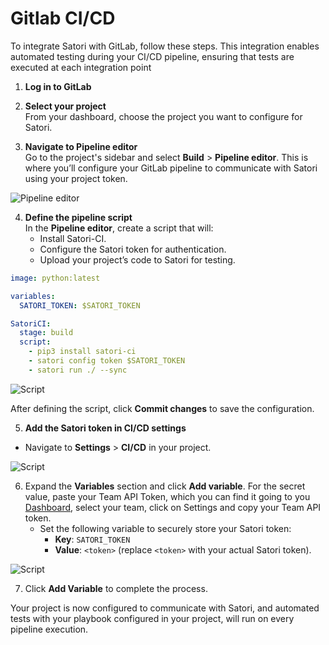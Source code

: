 # Gitlab CI/CD

To integrate Satori with GitLab, follow these steps. This integration enables automated testing during your CI/CD pipeline, ensuring that tests are executed at each integration point

1. **Log in to GitLab**  

2. **Select your project**  
   From your dashboard, choose the project you want to configure for Satori.

3. **Navigate to Pipeline editor**  
   Go to the project's sidebar and select **Build** > **Pipeline editor**. This is where you’ll configure your GitLab pipeline to communicate with Satori using your project token.

![Pipeline editor](img/gitlab_1.png)

4. **Define the pipeline script**  
   In the **Pipeline editor**, create a script that will:
   - Install Satori-CI.
   - Configure the Satori token for authentication.
   - Upload your project’s code to Satori for testing.

```yml
image: python:latest

variables:
  SATORI_TOKEN: $SATORI_TOKEN

SatoriCI:
  stage: build
  script:
    - pip3 install satori-ci
    - satori config token $SATORI_TOKEN
    - satori run ./ --sync
```

![Script](img/gitlab_2.png)

After defining the script, click **Commit changes** to save the configuration.

5. **Add the Satori token in CI/CD settings**  
  - Navigate to **Settings** > **CI/CD** in your project.

![Script](img/gitlab_3.png)

6. Expand the **Variables** section and click **Add variable**.
For the secret value, paste your Team API Token, which you can find it going to you [Dashboard](https://satori.ci/dashboard), select your team, click on Settings and copy your Team API token.
   - Set the following variable to securely store your Satori token:
     - **Key**: `SATORI_TOKEN`
     - **Value**: `<token>` (replace `<token>` with your actual Satori token).
       
![Script](img/gitlab_4.png)

7. Click **Add Variable** to complete the process.

Your project is now configured to communicate with Satori, and automated tests with your playbook configured in your project, will run on every pipeline execution.
